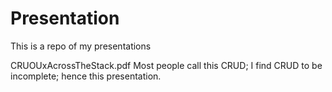# Presentation
This is a repo of my presentations

CRUOUxAcrossTheStack.pdf
Most people call this CRUD; I find CRUD to be incomplete; hence this presentation.
